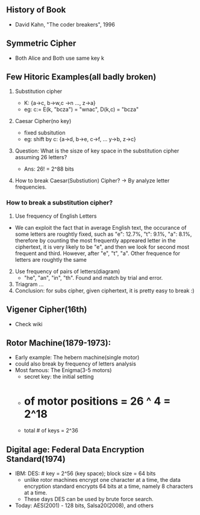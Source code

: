 ## History of Book
* David Kahn, "The coder breakers", 1996

## Symmetric Cipher
* Both Alice and Both use same key k

## Few Hitoric Examples(all badly broken)
1. Substitution cipher
   * K: {a->c, b->w,c ->n ..., z->a}
   * eg: c:= E(k, "bcza") = "wnac", D(k,c) = "bcza"
   
2. Caesar Cipher(no key)
   * fixed subsitution
   * eg: shift by c: {a->d, b->e, c->f, ... y->b, z->c}
   
   
3. Question: What is the sisze of key space in the substitution cipher
assuming 26 letters? 
	* Ans: 26! = 2^88 bits 
	
4. How to break Caesar(Substiution) Cipher? -> By analyze letter frequencies.

### How to break a substitution cipher?
1. Use frequency of English Letters
  * We can exploit the fact that in average English text, the occurance of some letters are
  roughtly fixed, such as "e": 12.7%, "t": 9.1%, "a": 8.1%, therefore by counting the most frequently appreared letter in the ciphertext, it is very likely to be "e", and then we look for second most frequent and third. However, after "e", "t", "a". Other frequence for letters are roughtly the same
2. Use frequency of pairs of letters(diagram)
   * "he", "an", "in", "th". Found and match by trial and error.
3. Triagram ...
4. Conclusion: for subs cipher, given ciphertext, it is pretty easy to break :)

## Vigener Cipher(16th)
* Check wiki

## Rotor Machine(1879-1973):
* Early example: The hebern machine(single motor)
* could also break by frequency of letters analysis
* Most famous: The Enigma(3-5 motors)
  * secret key: the initial setting
  * # of motor positions = 26 ^ 4 = 2^18
  * total # of keys = 2^36
  
## Digital age: Federal Data Encryption Standard(1974)
* IBM: DES: # key = 2^56 (key space); block size = 64 bits
  * unlike rotor machines encrypt one character at a time, the data encryption standard
  encrypts 64 bits at a time, namely 8 characters at a time.
  * These days DES can be used by brute force search.
* Today: AES(2001) - 128 bits, Salsa20(2008), and others
